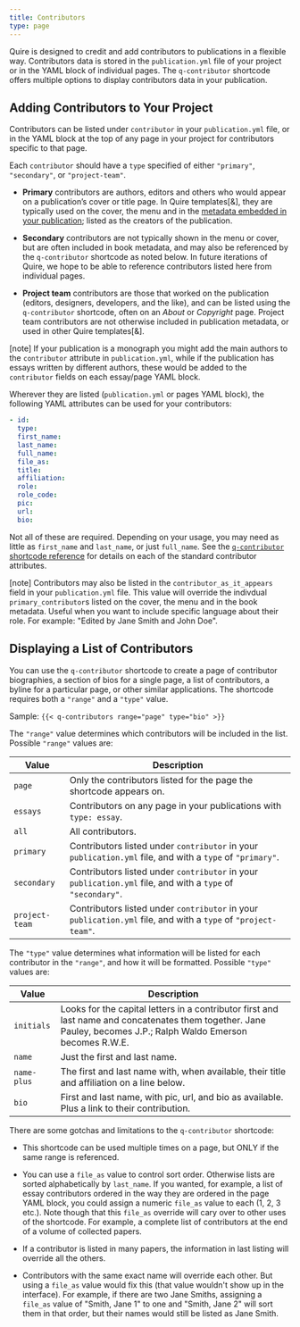 ```yaml
---
title: Contributors
type: page
---
```


Quire is designed to credit and add contributors to publications in a flexible way. Contributors data is stored in the `publication.yml` file of your project or in the YAML block of individual pages. The `q-contributor` shortcode offers multiple options to display contributors data in your publication.

## Adding Contributors to Your Project

Contributors can be listed under `contributor` in your `publication.yml` file, or in the YAML block at the top of any page in your project for contributors specific to that page.

Each `contributor` should have a `type` specified of either `"primary"`, `"secondary"`, or `"project-team"`.

- **Primary** contributors are authors, editors and others who would appear on a publication’s cover or title page. In Quire templates[&], they are typically used on the cover, the menu and in the [metadata embedded in your publication](metadata.md); listed as the creators of the publication.

- **Secondary** contributors are not typically shown in the menu or cover, but are often included in book metadata, and may also be referenced by the `q-contributor` shortcode as noted below. In future iterations of Quire, we hope to be able to reference contributors listed here from individual pages.

- **Project team** contributors are those that worked on the publication (editors, designers, developers, and the like), and can be listed using the `q-contributor` shortcode, often on an *About* or *Copyright* page. Project team contributors are not otherwise included in publication metadata, or used in other Quire templates[&].

[note] If your publication is a monograph you might add the main authors to the `contributor` attribute in `publication.yml`, while if the publication has essays written by different authors, these would be added to the `contributor` fields on each essay/page YAML block.  

Wherever they are listed (`publication.yml` or pages YAML block), the following YAML attributes can be used for your contributors:

```YAML
- id:
  type:
  first_name:
  last_name:
  full_name:
  file_as:
  title:
  affiliation:
  role:
  role_code:
  pic:
  url:
  bio:
```

Not all of these are required. Depending on your usage, you may need as little as  `first_name` and `last_name`, or just `full_name`. See the [`q-contributor` shortcode reference](..api-docs/shortcodes#q-contributor) for details on each of the standard contributor attributes.

[note] Contributors may also be listed in the `contributor_as_it_appears` field in your `publication.yml` file. This value will override the indivdual `primary_contributor`s listed on the cover, the menu and in the book metadata. Useful when you want to include specific language about their role. For example: "Edited by Jane Smith and John Doe".

## Displaying a List of Contributors

You can use the `q-contributor` shortcode to create a page of contributor biographies, a section of bios for a single page, a list of contributors, a byline for a particular page, or other similar applications. The shortcode requires both a `"range"` and a `"type"` value.

Sample: `{{< q-contributors range="page" type="bio" >}}`

The `"range"` value determines which contributors will be included in the list. Possible `"range"` values are:

| Value | Description |
| --- | --- |
|`page` | Only the contributors listed for the page the shortcode appears on. |
| `essays` | Contributors on any page in your publications with `type: essay`. |
| `all` | All contributors. |
| `primary` | Contributors listed under `contributor` in your `publication.yml` file, and with a `type` of `"primary"`. |
| `secondary` | Contributors listed under `contributor` in your `publication.yml` file, and with a `type` of `"secondary"`. |
| `project-team` | Contributors listed under `contributor` in your `publication.yml` file, and with a `type` of `"project-team"`. |

The `"type"` value determines what information will be listed for each contributor in the `"range"`, and how it will be formatted. Possible `"type"` values are:

| Value | Description |
| --- | --- |
|`initials` | Looks for the capital letters in a contributor first and last name and concatenates them together. Jane Pauley, becomes J.P.; Ralph Waldo Emerson becomes R.W.E. |
| `name` | Just the first and last name. |
| `name-plus` | The first and last name with, when available, their title and affiliation on a line below. |
| `bio` | First and last name, with pic, url, and bio as available. Plus a link to their contribution. |

There are some gotchas and limitations to the `q-contributor` shortcode:

- This shortcode can be used multiple times on a page, but ONLY if the same range is referenced.

- You can use a `file_as` value to control sort order. Otherwise lists are sorted alphabetically by `last_name`. If you wanted, for example, a list of essay contributors ordered in the way they are ordered in the page YAML block, you could assign a numeric `file_as` value to each (1, 2, 3 etc.). Note though that this `file_as` override will cary over to other uses of the shortcode. For example, a complete list of contributors at the end of a volume of collected papers.

- If a contributor is listed in many papers, the information in last listing will override all the others.

- Contributors with the same exact name will override each other. But using a `file_as` value would fix this (that value wouldn't show up in the interface). For example, if there are two Jane Smiths, assigning a `file_as` value of "Smith, Jane 1" to one and "Smith, Jane 2" will sort them in that order, but their names would still be listed as Jane Smith.
